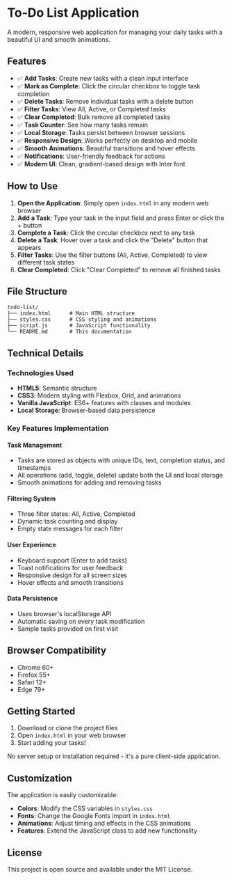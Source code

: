 # To-Do List Application

A modern, responsive web application for managing your daily tasks with a beautiful UI and smooth animations.

## Features

- ✅ **Add Tasks**: Create new tasks with a clean input interface
- ✅ **Mark as Complete**: Click the circular checkbox to toggle task completion
- ✅ **Delete Tasks**: Remove individual tasks with a delete button
- ✅ **Filter Tasks**: View All, Active, or Completed tasks
- ✅ **Clear Completed**: Bulk remove all completed tasks
- ✅ **Task Counter**: See how many tasks remain
- ✅ **Local Storage**: Tasks persist between browser sessions
- ✅ **Responsive Design**: Works perfectly on desktop and mobile
- ✅ **Smooth Animations**: Beautiful transitions and hover effects
- ✅ **Notifications**: User-friendly feedback for actions
- ✅ **Modern UI**: Clean, gradient-based design with Inter font

## How to Use

1. **Open the Application**: Simply open `index.html` in any modern web browser
2. **Add a Task**: Type your task in the input field and press Enter or click the + button
3. **Complete a Task**: Click the circular checkbox next to any task
4. **Delete a Task**: Hover over a task and click the "Delete" button that appears
5. **Filter Tasks**: Use the filter buttons (All, Active, Completed) to view different task states
6. **Clear Completed**: Click "Clear Completed" to remove all finished tasks

## File Structure

```
todo-list/
├── index.html      # Main HTML structure
├── styles.css      # CSS styling and animations
├── script.js       # JavaScript functionality
└── README.md       # This documentation
```

## Technical Details

### Technologies Used
- **HTML5**: Semantic structure
- **CSS3**: Modern styling with Flexbox, Grid, and animations
- **Vanilla JavaScript**: ES6+ features with classes and modules
- **Local Storage**: Browser-based data persistence

### Key Features Implementation

#### Task Management
- Tasks are stored as objects with unique IDs, text, completion status, and timestamps
- All operations (add, toggle, delete) update both the UI and local storage
- Smooth animations for adding and removing tasks

#### Filtering System
- Three filter states: All, Active, Completed
- Dynamic task counting and display
- Empty state messages for each filter

#### User Experience
- Keyboard support (Enter to add tasks)
- Toast notifications for user feedback
- Responsive design for all screen sizes
- Hover effects and smooth transitions

#### Data Persistence
- Uses browser's localStorage API
- Automatic saving on every task modification
- Sample tasks provided on first visit

## Browser Compatibility

- Chrome 60+
- Firefox 55+
- Safari 12+
- Edge 79+

## Getting Started

1. Download or clone the project files
2. Open `index.html` in your web browser
3. Start adding your tasks!

No server setup or installation required - it's a pure client-side application.

## Customization

The application is easily customizable:

- **Colors**: Modify the CSS variables in `styles.css`
- **Fonts**: Change the Google Fonts import in `index.html`
- **Animations**: Adjust timing and effects in the CSS animations
- **Features**: Extend the JavaScript class to add new functionality

## License

This project is open source and available under the MIT License. 